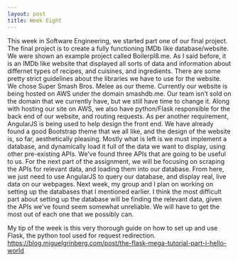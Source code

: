 ```yaml
---
layout: post
title: Week Eight 
---
```


This week in Software Engineering, we started part one of our final project. The final project is to create a fully functioning IMDb like database/website. We were shown an example project called Boilerpl8.me. As I said before, it is an IMDb like website that displayed all sorts of data and information about differnet types of recipes, and cuisines, and ingredients. There are some pretty strict guidelines about the libraries we have to use for the website. We chose Super Smash Bros. Melee as our theme. Currently our website is being hosted on AWS under the domain smashdb.me. Our team isn’t sold on the domain that we currently have, but we still have time to change it. Along with hosting our site on AWS, we also have python/Flask responsible for the back end of our website, and routing requests. As per another requirement, AngularJS is being used to help design the front end. We have already found a good Bootstrap theme that we all like, and the design of the website is, so far, aesthetically pleasing. Mostly what is left is we must implement a database, and dynamically load it full of the data we want to display, using other pre-existing APIs. We’ve found three APIs that are going to be useful to us. For the next part of the assignment, we will be focusing on scraping the APIs for relevant data, and loading them into our database. From here, we just need to use AngularJS to query our database, and display real, live data on our webpages.
Next week, my group and I plan on working on setting up the databases that I mentioned earlier. I think the most difficult part about setting up the database will be finding the relevant data, given the APIs we’ve found seem somewhat unreliable. We will have to get the most out of each one that we possibly can.

My tip of the week is this very thorough guide on how to set up and use Flask, the python tool used for request redirection. 
https://blog.miguelgrinberg.com/post/the-flask-mega-tutorial-part-i-hello-world



